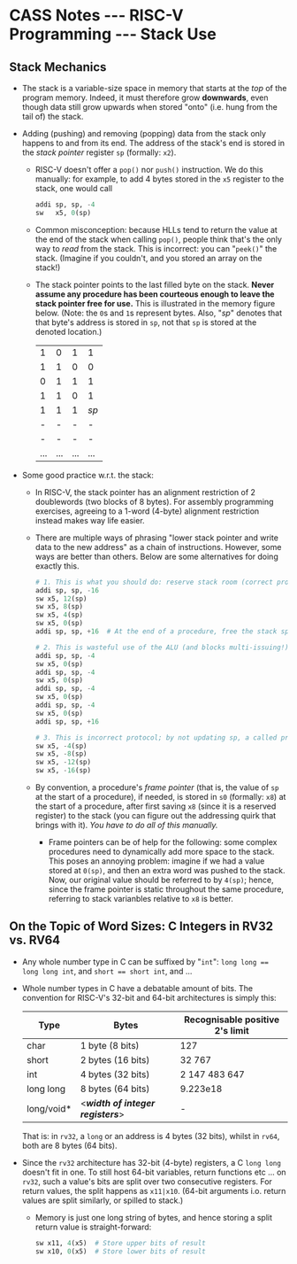 # CASS Notes --- RISC-V Programming --- Stack Use

## Stack Mechanics
- The stack is a variable-size space in memory that starts at the *top* of the program memory. Indeed, it must therefore grow **downwards**, even though data still grow upwards when stored "onto" (i.e. hung from the tail of) the stack.

- Adding (pushing) and removing (popping) data from the stack only happens to and from its end. The address of the stack's end is stored in the *stack pointer* register `sp` (formally: `x2`).

    - RISC-V doesn't offer a `pop()` nor `push()` instruction. We do this manually: for example, to add 4 bytes stored in the `x5` register to the stack, one would call 
    
        ```python
        addi sp, sp, -4
        sw   x5, 0(sp)
        ```

    - Common misconception: because HLLs tend to return the value at the end of the stack when calling `pop()`, people think that's the only way to *read* from the stack. This is incorrect: you can "`peek()`" the stack. (Imagine if you couldn't, and you stored an array on the stack!)

    - The stack pointer points to the last filled byte on the stack. **Never assume any procedure has been courteous enough to leave the stack pointer free for use.** This is illustrated in the memory figure below. (Note: the `0`s and `1`s represent bytes. Also, "*sp*" denotes that that byte's address is stored in `sp`, not that `sp` is stored at the denoted location.)

        |       |       |       |       |
        | ---   | ---   | ---   | ---   |
        |   1   |   0   |   1   |   1   |
        |   1   |   1   |   0   |   0   |
        |   0   |   1   |   1   |   1   |
        |   1   |   1   |   0   |   1   |
        |   1   |   1   |   1   |   *sp*   |
        |   -   |   -   |   -   |   -   |
        |   -   |   -   |   -   |   -   |
        |   ...   |  ...   |   ...   |   ...   |

- Some good practice w.r.t. the stack:

    - In RISC-V, the stack pointer has an alignment restriction of 2 doublewords (two blocks of 8 bytes). For assembly programming exercises, agreeing to a 1-word (4-byte) alignment restriction instead makes way life easier.

    - There are multiple ways of phrasing "lower stack pointer and write data to the new address" as a chain of instructions. However, some ways are better than others. Below are some alternatives for doing exactly this.

        ```python
        # 1. This is what you should do: reserve stack room (correct protocol) and do it once (efficient)
        addi sp, sp, -16
        sw x5, 12(sp)
        sw x5, 8(sp)
        sw x5, 4(sp)
        sw x5, 0(sp)
        addi sp, sp, +16  # At the end of a procedure, free the stack space again.

        # 2. This is wasteful use of the ALU (and blocks multi-issuing!), but still correct protocol.
        addi sp, sp, -4
        sw x5, 0(sp)
        addi sp, sp, -4
        sw x5, 0(sp)
        addi sp, sp, -4
        sw x5, 0(sp)
        addi sp, sp, -4
        sw x5, 0(sp)
        addi sp, sp, +16

        # 3. This is incorrect protocol; by not updating sp, a called procedure wouldn't know about the new data on the stack!
        sw x5, -4(sp)
        sw x5, -8(sp)
        sw x5, -12(sp)
        sw x5, -16(sp)
        ```

    - By convention, a procedure's *frame pointer* (that is, the value of `sp` at the start of a procedure), if needed, is stored in `s0` (formally: `x8`) at the start of a procedure, after first saving `x8` (since it is a reserved register) to the stack (you can figure out the addressing quirk that brings with it). *You have to do all of this manually.*
        
        - Frame pointers can be of help for the following: some complex procedures need to dynamically add more space to the stack. This poses an annoying problem: imagine if we had a value stored at `0(sp)`, and then an extra word was pushed to the stack. Now, our original value should be referred to by `4(sp)`; hence, since the frame pointer is static throughout the same procedure, referring to stack varianbles relative to `x8` is better.


## On the Topic of Word Sizes: C Integers in RV32 vs. RV64

- Any whole number type in C can be suffixed by "`int`": `long long == long long int`, and `short == short int`, and ...

- Whole number types in C have a debatable amount of bits. The convention for RISC-V's 32-bit and 64-bit architectures is simply this:

    | Type | Bytes | Recognisable positive 2's limit |
    | --- | --- | --- |
    | char | 1 byte (8 bits) | 127 |
    | short | 2 bytes (16 bits) | 32 767 |
    | int |  4 bytes (32 bits) | 2 147 483 647 |
    | long long | 8 bytes (64 bits) | 9.223e18 |
    | long/void* | <***width of integer registers***> | -|
 	
    That is: in `rv32`, a `long` or an address is 4 bytes (32 bits), whilst in `rv64`, both are 8 bytes (64 bits).

- Since the `rv32` architecture has 32-bit (4-byte) registers, a C `long long` doesn't fit in one. To still host 64-bit variables, return functions etc ... on `rv32`, such a value's bits are split over two consecutive registers. For return values, the split happens as `x11|x10`. (64-bit arguments i.o. return values are split similarly, or spilled to stack.)

    - Memory is just one long string of bytes, and hence storing a split return value is straight-forward:
        ```python
        sw x11, 4(x5)  # Store upper bits of result
        sw x10, 0(x5)  # Store lower bits of result
        ```